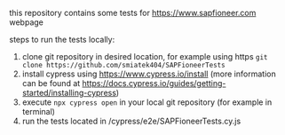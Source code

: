 this repository contains some tests for https://www.sapfioneer.com webpage

steps to run the tests locally:
1. clone git repository in desired location, for example using https `git clone https://github.com/smiatek404/SAPFioneerTests`
2. install cypress using https://www.cypress.io/install (more information can be found at https://docs.cypress.io/guides/getting-started/installing-cypress)
3. execute `npx cypress open` in your local git repository (for example in terminal) 
4. run the tests located in /cypress/e2e/SAPFioneerTests.cy.js